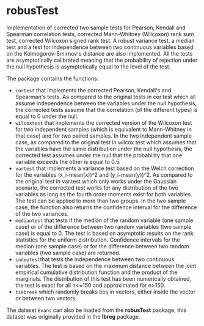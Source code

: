 # robusTest

Implementation of corrected two sample tests for Pearson, Kendall and Spearman correlation tests, corrected Mann-Whitney (Wilcoxon) rank sum test, corrected Wilcoxon signed rank test. A robust variance test, a median test and a test for independence between two continuous variables based on the Kolmogorov-Smirnov's distance are also implemented. All the tests are asymptotically calibrated meaning that the probability of rejection under the null hypothesis is asymptotically equal to the level of the test. 

The package contains the functions:

- `cortest` that implements the corrected Pearson, Kendall's and Spearman's tests. As compared to the original tests in cor.test which all assume independence between the variables under the null hypothesis, the corrected tests assume that the correlation (of the different types) is equal to 0 under the null.
- `wilcoxtest` that implements the corrected version of the Wilcoxon test for two independent samples (which is equivalent to Mann-Whitney in that case) and for two paired samples. In the two independent sample case, as compared to the original test in wilcox.test which assumes that the variables have the same distribution under the null hypothesis, the corrected test assumes under the null that the probability that one variable exceeds the other is equal to 0.5.
- `vartest` that implements a variance test based on the Welch correction for the variables (x_i-mean(x))^2 and (y_i-mean(y))^2. As compared to the original test in var.test which only works under the Gaussian scenario, the corrected test works for any distribution of the two variables as long as the fourth order moments exist for both variables. The test can be applied to more than two groups. In the two sample case, the function also returns the confidence interval for the difference of the two variances.
- `mediantest` that tests if the median of the random variable (one sample case) or of the difference between two random variables (two sample case) is equal to 0.  The test is based on  asymptotic results on the rank statistics for the uniform distribution. Confidence intervals for the median (one sample case) or for the difference between two random variables (two sample case) are returned.
- `indeptest`that tests the independence between two continuous variables. The test is based on the maximum distance between the joint empirical cumulative distribution function and the product of the marginals. The distribution of this test has been numerically obtained, the test is exact for all n<=150 and approximated for n>150.
- `tiebreak` which randomly breaks ties in vectors, either inside the vector or between two vectors.

The dataset `Evans` can also be loaded from the **robusTest** package, this dataset was originally provided in the **lbreg** package.

